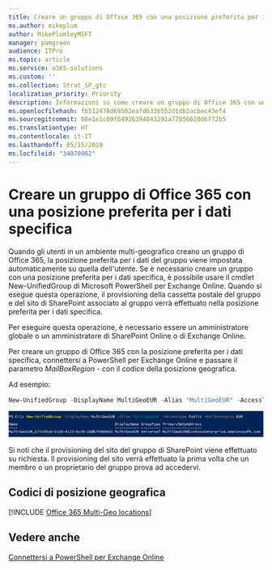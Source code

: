 ```yaml
---
title: Creare un gruppo di Office 365 con una posizione preferita per i dati specifica
ms.author: mikeplum
author: MikePlumleyMSFT
manager: pamgreen
audience: ITPro
ms.topic: article
ms.service: o365-solutions
ms.custom: ''
ms.collection: Strat_SP_gtc
localization_priority: Priority
description: Informazioni su come creare un gruppo di Office 365 con una posizione preferita per i dati specifica in un ambiente multi-geografico.
ms.openlocfilehash: fb512478d69502eafd633b552d1db2acbec43ef4
ms.sourcegitcommit: 08e1e1c09f64926394043291a77856620d6f72b5
ms.translationtype: HT
ms.contentlocale: it-IT
ms.lasthandoff: 05/15/2019
ms.locfileid: "34070002"
---
```

# <a name="create-an-office-365-group-with-a-specific-pdl"></a>Creare un gruppo di Office 365 con una posizione preferita per i dati specifica

Quando gli utenti in un ambiente multi-geografico creano un gruppo di Office 365, la posizione preferita per i dati del gruppo viene impostata automaticamente su quella dell'utente. Se è necessario creare un gruppo con una posizione preferita per i dati specifica, è possibile usare il cmdlet New-UnifiedGroup di Microsoft PowerShell per Exchange Online. Quando si esegue questa operazione, il provisioning della cassetta postale del gruppo e del sito di SharePoint associato al gruppo verrà effettuato nella posizione preferita per i dati specifica.

Per eseguire questa operazione, è necessario essere un amministratore globale o un amministratore di SharePoint Online o di Exchange Online.

Per creare un gruppo di Office 365 con la posizione preferita per i dati specifica, connettersi a PowerShell per Exchange Online e passare il parametro *MailBoxRegion -* con il codice della posizione geografica.

Ad esempio: 

```PowerShell
New-UnifiedGroup -DisplayName MultiGeoEUR -Alias "MultiGeoEUR" -AccessType Public -MailboxRegion EUR 
```

![Screenshot del cmdlet New-UnifiedGroup di PowerShell con la sintassi](media/multi-geo-new-group-with-pdl-powershell.png)

Si noti che il provisioning del sito del gruppo di SharePoint viene effettuato su richiesta. Il provisioning del sito verrà effettuato la prima volta che un membro o un proprietario del gruppo prova ad accedervi.

## <a name="geo-location-codes"></a>Codici di posizione geografica

[!INCLUDE [Office 365 Multi-Geo locations](includes/office-365-multi-geo-locations.md)]

## <a name="see-also"></a>Vedere anche

[Connettersi a PowerShell per Exchange Online](https://docs.microsoft.com/powershell/exchange/exchange-online/connect-to-exchange-online-powershell/connect-to-exchange-online-powershell)